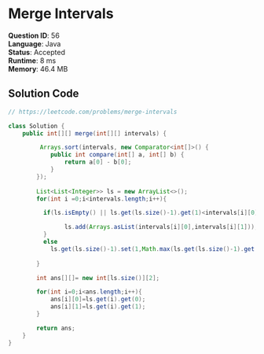 # Merge Intervals

**Question ID**: 56  
**Language**: Java  
**Status**: Accepted  
**Runtime**: 8 ms  
**Memory**: 46.4 MB  

## Solution Code
```java
// https://leetcode.com/problems/merge-intervals

class Solution {
    public int[][] merge(int[][] intervals) {

         Arrays.sort(intervals, new Comparator<int[]>() {
            public int compare(int[] a, int[] b) {
                return a[0] - b[0];
            }
        });
        
        List<List<Integer>> ls = new ArrayList<>();
        for(int i =0;i<intervals.length;i++){

          if(ls.isEmpty() || ls.get(ls.size()-1).get(1)<intervals[i][0]){

                ls.add(Arrays.asList(intervals[i][0],intervals[i][1]));
          }
          else
            ls.get(ls.size()-1).set(1,Math.max(ls.get(ls.size()-1).get(1),intervals[i][1]));
    
        }

        int ans[][]= new int[ls.size()][2];

        for(int i=0;i<ans.length;i++){
            ans[i][0]=ls.get(i).get(0);
            ans[i][1]=ls.get(i).get(1);
        }

        return ans;
    }
}
```
